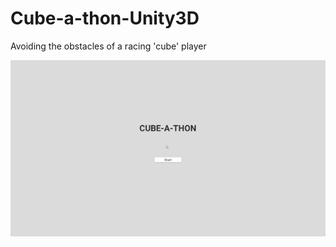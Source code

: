 # Cube-a-thon-Unity3D
Avoiding the obstacles of a racing 'cube' player

![Alt Text](https://github.com/justpanthering/Cube-a-thon-Unity3D/blob/master/Cube-a-thon-3D/Gameplay.gif)
